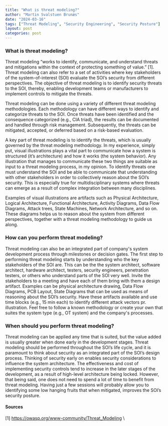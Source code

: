 ```yaml
---
title: "What is threat modeling?"
author: "Martin Svalstuen Brunæs"
date: "2024-03-16"
tags: ["Threat Modeling", "Security Engineering", "Security Posture"]
layout: post
categories: post
---
```


### What is threat modeling?

Threat modeling “works to identify, communicate, and understand threats and mitigations within the context of protecting something of value.” [1]. Threat modeling can also refer to a set of activities where key stakeholders of the system-of-interest (SOI) evaluate the SOI’s security from different perspectives. The objective of threat modeling is to identify security threats to the SOI, thereby, enabling development teams or manufacturers to implement controls to mitigate the threats. 

Threat modeling can be done using a variety of different threat modeling methodologies. Each methodology can have different ways to identify and categorize threats to the SOI. Once threats have been identified and the consequence categorized (e.g., CIA triad), the results can be documented and handled through risk management. Subsequently, the threats can be mitigated, accepted, or deferred based on a risk-based evaluation. 

A key part of threat modeling is to identify the threats, which is usually governed by the threat modeling methodology. In my experience, simply put, visual illustrations plays a vital part to communicate how a system is structured (it’s architecture) and how it works (the system behavior). Any illustration that manages to communicate these two things are suitable as input to a threat modeling process, in my opinion. To identify threats one must understand the SOI and be able to communicate that understanding with other stakeholders in order to collectively reason about the SOI’s security. This is especially true for multidisciplinary systems where threats can emerge as a result of complex integration between many disciplines. 

Examples of visual illustrations are artifacts such as Physical Architecture, Logical Architecture, Functional Architecture, Activity Diagrams, Data Flow Diagrams, Attack trees, State Machines, Network Architecture, and so on. These diagrams helps us to reason about the system from different perspectives, together with a threat modeling methodology to guide us along. 


### How can you perform threat modeling?

Threat modeling can also be an integrated part of company's system development process through milestones or decision gates. The first step to performing threat modeling starts by understanding who the key stakeholders of the SOI are. This can be the the system architect, software architect, hardware architect, testers, security engineers, penetration testers, or others who understand parts of the SOI very well. Invite the stakeholders to a meeting and have each of them bring with them a design artifact. Examples can be physical architecture drawing, Data Flow Diagrams, PCB Layout, State Diagrams that can be used as means of reasoning about the SOI’s security. Have these artifacts available and use time blocks (e.g., 15 min each) to identify different attack vectors pr. illustration. Feel free to follow a known methodology or create your own that suites the system type (e.g., OT system) and the company's processes.


### When should you perform threat modeling?

Threat modeling can be applied any time that is suited, but the value added is usually greater when done early in the development stages. Threat modeling should be performed throughout the SOI’s life cycle, and it is paramount to think about security as an integrated part of the SOI’s design process. Thinking of security early on enables security considerations to influence the system architecture. The effectiveness and cost of implementing security controls tend to increase in the later stages of the development, as a result of high-level architecture being locked. However, that being said, one does not need to spend a lot of time to benefit from threat modeling. Having just a few sessions will probably allow you to identifying some low hanging fruits that when mitigated, improves the SOI’s security posture. 


#### Sources
[1] https://owasp.org/www-community/Threat_Modeling \

